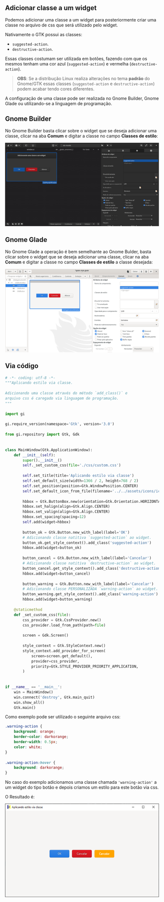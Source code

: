 ## Adicionar classe a um widget

Podemos adicionar uma classe a um widget para posteriormente criar uma classe no arquivo de css que será utilizado pelo widget.

Nativamente o GTK possui as classes:

- `suggested-action`.
- `destructive-action`.

Essas classes costumam ser utilizada em botões, fazendo com que os mesmos tenham uma cor azul (`suggested-action`) e vermelha (`destructive-action`).

> **OBS**: Se a distribução Linux realiza alterações no tema **padrão** do Gnome/GTK essas classes (`suggested-action` e `destructive-action`) podem acabar tendo cores diferentes.

A configuração de uma classe pode ser realizada no Gnome Builder, Gnome Glade ou utilizando-se a linguagem de programação.

## Gnome Builder

No Gnome Builder basta clicar sobre o widget que se deseja adicionar uma classe, clicar na aba **Comum** e digitar a classe no campo **Classes de estilo**:

![Adicionando uma classe via Gnome Builder](imgs/style/gnome-builder-widget-class.png)

## Gnome Glade

No Gnome Glade a operação é bem semelhante ao Gnome Bulder, basta clicar sobre o widget que se deseja adicionar uma classe, clicar na aba **Comum** e digitar a classe no campo **Classes de estilo** a classe desejada:

![Adicionando uma classe via Gnome Glade](imgs/style/gnome-glade-widget-class.png)

## Via código


```python
# -*- coding: utf-8 -*-
"""Aplicando estilo via classe.

Adicionando uma classe através do método `add_class()` e
arquivo css é caregado via linguagem de programação.
"""

import gi

gi.require_version(namespace='Gtk', version='3.0')

from gi.repository import Gtk, Gdk


class MainWindow(Gtk.ApplicationWindow):
    def __init__(self):
        super().__init__()
        self._set_custom_css(file='./css/custom.css')

        self.set_title(title='Aplicando estilo via classe')
        self.set_default_size(width=1366 / 2, height=768 / 2)
        self.set_position(position=Gtk.WindowPosition.CENTER)
        self.set_default_icon_from_file(filename='../../assets/icons/icon.png')

        hbbox = Gtk.ButtonBox.new(orientation=Gtk.Orientation.HORIZONTAL)
        hbbox.set_halign(align=Gtk.Align.CENTER)
        hbbox.set_valign(align=Gtk.Align.CENTER)
        hbbox.set_spacing(spacing=12)
        self.add(widget=hbbox)

        button_ok = Gtk.Button.new_with_label(label='OK')
        # Adicionando classe natitiva `suggested-action` ao widget.
        button_ok.get_style_context().add_class('suggested-action')
        hbbox.add(widget=button_ok)

        button_cancel = Gtk.Button.new_with_label(label='Cancelar')
        # Adicionando classe natitiva `destructive-action` ao widget.
        button_cancel.get_style_context().add_class('destructive-action')
        hbbox.add(widget=button_cancel)

        button_warning = Gtk.Button.new_with_label(label='Cancelar')
        # Adicionando classe PERSONALIZADA `warning-action` ao widget.
        button_warning.get_style_context().add_class('warning-action')
        hbbox.add(widget=button_warning)

    @staticmethod
    def _set_custom_css(file):
        css_provider = Gtk.CssProvider.new()
        css_provider.load_from_path(path=file)

        screen = Gdk.Screen()

        style_context = Gtk.StyleContext.new()
        style_context.add_provider_for_screen(
            screen=screen.get_default(),
            provider=css_provider,
            priority=Gtk.STYLE_PROVIDER_PRIORITY_APPLICATION,
        )


if __name__ == '__main__':
    win = MainWindow()
    win.connect('destroy', Gtk.main_quit)
    win.show_all()
    Gtk.main()
```

Como exemplo pode ser utilizado o seguinte arquivo css:

```css
.warning-action {
    background: orange;
    border-color: darkorange;
    border-width: 0.5px;
    color: white;
}

.warning-action:hover {
    background: darkorange;
}
```

No caso do exemplo adicionamos uma classe chamada `'warning-action'` a um widget do tipo botão e depois criamos um estilo para este botão via css.

O Resultado é:

![Adicionando uma classe a um botão](./imgs/style/widget-class.png)